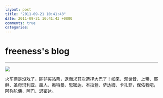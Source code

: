 ```yaml
---
layout: post
title: "2011-09-21 10:41:43"
date: 2011-09-21 10:41:43 +0800
comments: true
categories: 
---
```


# freeness's blog

----------

![](http://okqmqrbgo.bkt.clouddn.com/201109211041431.jpg)

>
火车票是没戏了，除非买站票，退而求其次选择大巴了！如来、观世音、上帝、耶稣、圣母玛利亚、超人、奥特曼、思密达、本拉登、萨达姆、卡扎菲，保佑我吧，阿弥陀佛、阿门、思密达。